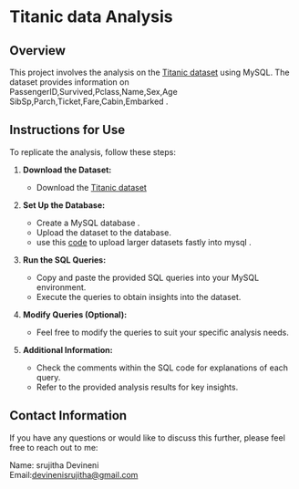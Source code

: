 # Titanic data Analysis

## Overview

This project involves the analysis on the [Titanic dataset](https://github.com/srujithadevineni11/Titanic_data_analysis_Sql/blob/main/titanic.csv) using MySQL. The dataset provides information on PassengerID,Survived,Pclass,Name,Sex,Age	SibSp,Parch,Ticket,Fare,Cabin,Embarked .

## Instructions for Use

To replicate the analysis, follow these steps:

1. **Download the Dataset:**
   - Download the [Titanic dataset](https://github.com/srujithadevineni11/Titanic_data_analysis_Sql/blob/main/titanic.csv) 

2. **Set Up the Database:**
   - Create a MySQL database .
   - Upload the dataset to the database.
   - use this [code](https://github.com/srujithadevineni11/code_to_upload_dataset_fastly_into_sql/blob/main/code_to_run_sql_fastly.ipynb) to upload larger datasets fastly into mysql .

3. **Run the SQL Queries:**
   - Copy and paste the provided SQL queries into your MySQL environment.
   - Execute the queries to obtain insights into the dataset.

4. **Modify Queries (Optional):**
   - Feel free to modify the queries to suit your specific analysis needs.

5. **Additional Information:**
   - Check the comments within the SQL code for explanations of each query.
   - Refer to the provided analysis results for key insights.

## Contact Information

If you have any questions or would like to discuss this further, please feel free to reach out to me:

Name: srujitha Devineni   
Email:devinenisrujitha@gmail.com
